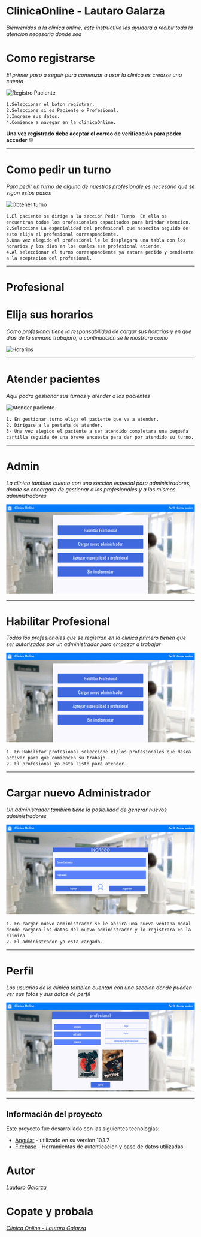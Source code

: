 # ClinicaOnline - Lautaro Galarza

_Bienvenidos a la clinica online, este instructivo les ayudara a recibir toda la atencion necesaria donde sea_

# Como registrarse 

_El primer paso a seguir para comenzar a usar la clinica es crearse una cuenta_

![Registro Paciente](https://github.com/Lautarogalarza/Clinica_Online/blob/master/Readme_Gifs/LoginRegistro.gif)
```
1.Seleccionar el boton registrar.
2.Seleccione si es Paciente o Profesional.
3.Ingrese sus datos.
4.Comience a navegar en la clinicaOnline.
```
**Una vez registrado debe aceptar el correo de verificación para poder acceder** ✉

-----

# Como pedir un turno 
_Para pedir un turno de alguno de nuestros profesionale es necesario que se sigan estos pasos_


![Obtener turno](https://github.com/Lautarogalarza/Clinica_Online/blob/master/Readme_Gifs/PedirTurno.gif)
```
1.El paciente se dirige a la sección Pedir Turno  En ella se encuentran todos los profesionales capacitados para brindar atencion.
2.Selecciona La especialidad del profesional que nesecita seguido de esto elija el profesional correspondiente.
3.Una vez elegido el profesional le le desplegara una tabla con los horarios y los dias en los cuales ese profesional atiende.
4.Al seleccionar el turno correspondiente ya estara pedido y pendiente a la aceptacion del profesional.
```

-----

# Profesional 
# Elija sus horarios 

_Como profesional tiene la responsabilidad de cargar sus horarios y en que dias de la semana trabajara, a continuacion se le mostrara como_

![Horarios](https://github.com/Lautarogalarza/Clinica_Online/blob/master/Readme_Gifs/CargarHorasProf.gif)

-----

# Atender pacientes 

_Aquí podra gestionar sus turnos y atender a los pacientes_

![Atender paciente](https://github.com/Lautarogalarza/Clinica_Online/blob/master/Readme_Gifs/Atender.gif)
```
1. En gestionar turno eliga el paciente que va a atender.
2. Dirigase a la pestaña de atender.
3- Una vez elegido el paciente a ser atendido completara una pequeña cartilla seguida de una breve encuesta para dar por atendido su turno.
```

-----
# Admin

_La clinica tambien cuenta con una seccion especial para administradores, donde se encargara de gestionar a los profesionales y a los mismos administradores_

![Panel Admin](https://github.com/Lautarogalarza/Clinica_Online/blob/master/Readme_Gifs/PanelAdmin.gif)

-----

# Habilitar Profesional 

_Todos los profesionales que se registran en la clinica primero tienen que ser autorizados por un administrador para empezar a trabajar_

![Habilitar Profesional](https://github.com/Lautarogalarza/Clinica_Online/blob/master/Readme_Gifs/HabilitarProfesional.gif)
```
1. En Habilitar profesional seleccione el/los profesionales que desea activar para que comiencen su trabajo.
2. El profesional ya esta listo para atender.
```

-----

# Cargar nuevo Administrador

_Un administrador tambien tiene la posibilidad de generar nuevos administradores_

![Cargar nuevo Admin](https://github.com/Lautarogalarza/Clinica_Online/blob/master/Readme_Gifs/CargarNuevoAdmin.gif)
```
1. En cargar nuevo administrador se le abrira una nueva ventana modal donde cargara los datos del nuevo administrador y lo registrara en la clinica .
2. El administrador ya esta cargado.
```

-----

# Perfil

_Los usuarios de la clinica tambien cuentan con una seccion donde pueden ver sus fotos y sus datos de perfil_

![Cargar nuevo Admin](https://github.com/Lautarogalarza/Clinica_Online/blob/master/Readme_Gifs/Perfil.gif)

-----

## Información del proyecto

Este proyecto fue desarrollado con las siguientes tecnologias:

* [Angular](https://angular.io/) - utilizado en su version 10.1.7
* [Firebase](https://firebase.google.com/) - Herramientas de autenticacion y base de datos utilizadas.

# Autor
_[Lautaro Galarza](https://www.linkedin.com/in/lautaro-galarza-354a75159/)_

# Copate y probala
_[Clínica Online - Lautaro Galarza](https://clinica-online-galarza.herokuapp.com/)_

